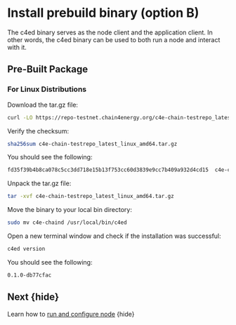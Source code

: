 <!--
order: 5
-->

# Install prebuild binary (option B)

The c4ed binary serves as the node client and the application client. In other words, the c4ed binary can be used to both run a node and interact with it.
## Pre-Built Package


### For Linux Distributions

Download the tar.gz file:

```bash
curl -LO https://repo-testnet.chain4energy.org/c4e-chain-testrepo_latest_linux_amd64.tar.gz
```

Verify the checksum:

```bash
sha256sum c4e-chain-testrepo_latest_linux_amd64.tar.gz
```

You should see the following:

```bash
fd35f39b4b8ca078c5cc3dd718e15b13f753cc60d3839e9cc7b409a932d4cd15  c4e-chain-testrepo_latest_linux_amd64.tar.gz
```

Unpack the tar.gz file:

```bash
tar -xvf c4e-chain-testrepo_latest_linux_amd64.tar.gz
```

Move the binary to your local bin directory:

```bash
sudo mv c4e-chaind /usr/local/bin/c4ed
```

Open a new terminal window and check if the installation was successful:

```bash
c4ed version
```

You should see the following:

```bash
0.1.0-db77cfac
```

## Next {hide}

Learn how to [run and configure node](.run_node.md) {hide}